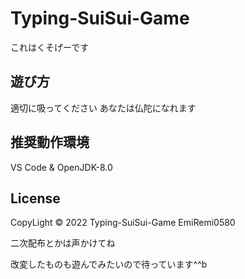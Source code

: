 # Typing-SuiSui-Game
これはくそげーです
## 遊び方
適切に吸ってください
あなたは仏陀になれます
## 推奨動作環境
VS Code & OpenJDK-8.0
## License
CopyLight © 2022 Typing-SuiSui-Game EmiRemi0580

二次配布とかは声かけてね

改変したものも遊んでみたいので待っています^^b
